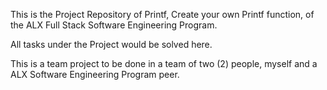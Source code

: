 
This is the Project Repository of Printf, Create your own Printf function, of the ALX Full Stack Software Engineering Program. 

All tasks under the Project would be solved here.

This is a team project to be done in a team of two (2) people, myself and a ALX Software Engineering Program peer.
